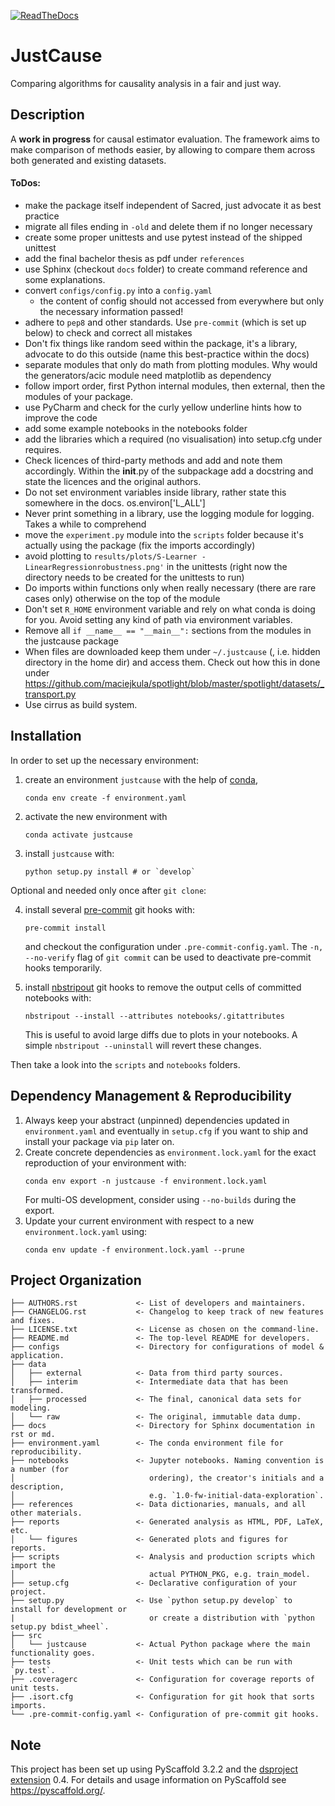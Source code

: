 [![ReadTheDocs](https://readthedocs.org/projects/justcause/badge/?version=latest)](https://justcause.readthedocs.io/en/latest/?badge=latest)

# JustCause

Comparing algorithms for causality analysis in a fair and just way.

## Description

A **work in progress** for causal estimator evaluation. The framework aims to make comparison of
methods easier, by allowing to compare them across both generated and existing datasets.

#### ToDos:

* make the package itself independent of Sacred, just advocate it as best practice
* migrate all files ending in `-old` and delete them if no longer necessary
* create some proper unittests and use pytest instead of the shipped unittest
* add the final bachelor thesis as pdf under `references`
* use Sphinx (checkout `docs` folder) to create command reference and some explanations.
* convert `configs/config.py` into a `config.yaml`
  * the content of config should not accessed from everywhere but only the necessary information passed! 
* adhere to `pep8` and other standards. Use `pre-commit` (which is set up below) to check and correct all mistakes  
* Don't fix things like random seed within the package, it's a library, advocate to do this outside (name this best-practice within the docs)
* separate modules that only do math from plotting modules. Why would the generators/acic module need matplotlib as dependency
* follow import order, first Python internal modules, then external, then the modules of your package.
* use PyCharm and check for the curly yellow underline hints how to improve the code
* add some example notebooks in the notebooks folder
* add the libraries which a required (no visualisation) into setup.cfg under requires.
* Check licences of third-party methods and add and note them accordingly. Within the __init__.py of the subpackage add a docstring and state the licences and the original authors. 
* Do not set environment variables inside library, rather state this somewhere in the docs. os.environ['L_ALL'] 
* Never print something in a library, use the logging module for logging. Takes a while to comprehend
* move the `experiment.py` module into the `scripts` folder because it's actually using the package (fix the imports accordingly)
* avoid plotting to `results/plots/S-Learner - LinearRegressionrobustness.png'` in the unittests (right now the directory needs to be created for the unittests to run)
* Do imports within functions only when really necessary (there are rare cases only) otherwise on the top of the module
* Don't set `R_HOME` environment variable and rely on what conda is doing for you. Avoid setting any kind of path via environment variables.
* Remove all `if __name__ == "__main__":` sections from the modules in the justcause package
* When files are downloaded keep them under `~/.justcause` (, i.e. hidden directory in the home dir) and access them. Check out how this in done under https://github.com/maciejkula/spotlight/blob/master/spotlight/datasets/_transport.py
* Use cirrus as build system.

## Installation

In order to set up the necessary environment:

1. create an environment `justcause` with the help of [conda],
   ```
   conda env create -f environment.yaml
   ```
2. activate the new environment with
   ```
   conda activate justcause
   ```
3. install `justcause` with:
   ```
   python setup.py install # or `develop`
   ```

Optional and needed only once after `git clone`:

4. install several [pre-commit] git hooks with:
   ```
   pre-commit install
   ```
   and checkout the configuration under `.pre-commit-config.yaml`.
   The `-n, --no-verify` flag of `git commit` can be used to deactivate pre-commit hooks temporarily.

5. install [nbstripout] git hooks to remove the output cells of committed notebooks with:
   ```
   nbstripout --install --attributes notebooks/.gitattributes
   ```
   This is useful to avoid large diffs due to plots in your notebooks.
   A simple `nbstripout --uninstall` will revert these changes.


Then take a look into the `scripts` and `notebooks` folders.

## Dependency Management & Reproducibility

1. Always keep your abstract (unpinned) dependencies updated in `environment.yaml` and eventually
   in `setup.cfg` if you want to ship and install your package via `pip` later on.
2. Create concrete dependencies as `environment.lock.yaml` for the exact reproduction of your
   environment with:
   ```
   conda env export -n justcause -f environment.lock.yaml
   ```
   For multi-OS development, consider using `--no-builds` during the export.
3. Update your current environment with respect to a new `environment.lock.yaml` using:
   ```
   conda env update -f environment.lock.yaml --prune
   ```
## Project Organization

```
├── AUTHORS.rst             <- List of developers and maintainers.
├── CHANGELOG.rst           <- Changelog to keep track of new features and fixes.
├── LICENSE.txt             <- License as chosen on the command-line.
├── README.md               <- The top-level README for developers.
├── configs                 <- Directory for configurations of model & application.
├── data
│   ├── external            <- Data from third party sources.
│   ├── interim             <- Intermediate data that has been transformed.
│   ├── processed           <- The final, canonical data sets for modeling.
│   └── raw                 <- The original, immutable data dump.
├── docs                    <- Directory for Sphinx documentation in rst or md.
├── environment.yaml        <- The conda environment file for reproducibility.
├── notebooks               <- Jupyter notebooks. Naming convention is a number (for
│                              ordering), the creator's initials and a description,
│                              e.g. `1.0-fw-initial-data-exploration`.
├── references              <- Data dictionaries, manuals, and all other materials.
├── reports                 <- Generated analysis as HTML, PDF, LaTeX, etc.
│   └── figures             <- Generated plots and figures for reports.
├── scripts                 <- Analysis and production scripts which import the
│                              actual PYTHON_PKG, e.g. train_model.
├── setup.cfg               <- Declarative configuration of your project.
├── setup.py                <- Use `python setup.py develop` to install for development or
|                              or create a distribution with `python setup.py bdist_wheel`.
├── src
│   └── justcause           <- Actual Python package where the main functionality goes.
├── tests                   <- Unit tests which can be run with `py.test`.
├── .coveragerc             <- Configuration for coverage reports of unit tests.
├── .isort.cfg              <- Configuration for git hook that sorts imports.
└── .pre-commit-config.yaml <- Configuration of pre-commit git hooks.
```

## Note

This project has been set up using PyScaffold 3.2.2 and the [dsproject extension] 0.4.
For details and usage information on PyScaffold see https://pyscaffold.org/.

[conda]: https://docs.conda.io/
[pre-commit]: https://pre-commit.com/
[Jupyter]: https://jupyter.org/
[nbstripout]: https://github.com/kynan/nbstripout
[Google style]: http://google.github.io/styleguide/pyguide.html#38-comments-and-docstrings
[dsproject extension]: https://github.com/pyscaffold/pyscaffoldext-dsproject
